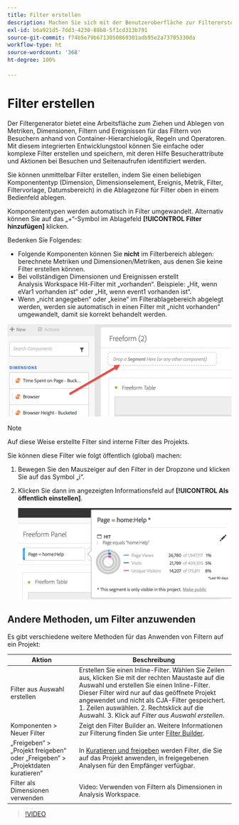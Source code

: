 ```yaml
---
title: Filter erstellen
description: Machen Sie sich mit der Benutzeroberfläche zur Filtererstellung vertraut.
exl-id: b6a921d5-7dd3-4230-88b8-5f1cd313b791
source-git-commit: f74b5e79b6713050869301adb95e2a73705330da
workflow-type: ht
source-wordcount: '368'
ht-degree: 100%

---
```


# Filter erstellen

Der Filtergenerator bietet eine Arbeitsfläche zum Ziehen und Ablegen von Metriken, Dimensionen, Filtern und Ereignissen für das Filtern von Besuchern anhand von Container-Hierarchielogik, Regeln und Operatoren. Mit diesem integrierten Entwicklungstool können Sie einfache oder komplexe Filter erstellen und speichern, mit deren Hilfe Besucherattribute und Aktionen bei Besuchen und Seitenaufrufen identifiziert werden.

Sie können unmittelbar Filter erstellen, indem Sie einen beliebigen Komponententyp (Dimension, Dimensionselement, Ereignis, Metrik, Filter, Filtervorlage, Datumsbereich) in die Ablagezone für Filter oben in einem Bedienfeld ablegen.

Komponententypen werden automatisch in Filter umgewandelt. Alternativ können Sie auf das „+“-Symbol im Ablagefeld **[!UICONTROL Filter hinzufügen]** klicken.

Bedenken Sie Folgendes:

* Folgende Komponenten können Sie **nicht** im Filterbereich ablegen: berechnete Metriken und Dimensionen/Metriken, aus denen Sie keine Filter erstellen können.
* Bei vollständigen Dimensionen und Ereignissen erstellt Analysis Workspace Hit-Filter mit „vorhanden“. Beispiele: „Hit, wenn eVar1 vorhanden ist“ oder „Hit, wenn event1 vorhanden ist“.
* Wenn „nicht angegeben“ oder „keine“ im Filterablagebereich abgelegt werden, werden sie automatisch in einen Filter mit „nicht vorhanden“ umgewandelt, damit sie korrekt behandelt werden.

![](assets/segment-dropzone.png)

>[!NOTE]
>
>Auf diese Weise erstellte Filter sind interne Filter des Projekts.

Sie können diese Filter wie folgt öffentlich (global) machen:

1. Bewegen Sie den Mauszeiger auf den Filter in der Dropzone und klicken Sie auf das Symbol „i“.
1. Klicken Sie dann im angezeigten Informationsfeld auf **[!UICONTROL Als öffentlich einstellen]**.

   ![](assets/segment-info.png)

## Andere Methoden, um Filter anzuwenden

Es gibt verschiedene weitere Methoden für das Anwenden von Filtern auf ein Projekt:

| Aktion | Beschreibung |
|--- |--- |
| Filter aus Auswahl erstellen | Erstellen Sie einen Inline-Filter. Wählen Sie Zeilen aus, klicken Sie mit der rechten Maustaste auf die Auswahl und erstellen Sie einen Inline-Filter. Dieser Filter wird nur auf das geöffnete Projekt angewendet und nicht als CJA-Filter gespeichert. 1. Zeilen auswählen.  2. Rechtsklick auf die Auswahl.  3. Klick auf *Filter aus Auswahl erstellen*. |
| Komponenten > Neuer Filter | Zeigt den Filter Builder an. Weitere Informationen zur Filterung finden Sie unter [Filter Builder](https://experienceleague.adobe.com/docs/analytics/components/segmentation/segmentation-workflow/seg-build.html?lang=de). |
| „Freigeben“ > „Projekt freigeben“ oder „Freigeben“ > „Projektdaten kuratieren“ | In [Kuratieren und freigeben](https://experienceleague.adobe.com/docs/analytics/analyze/analysis-workspace/curate-share/curate.html?lang=de#concept_4A9726927E7C44AFA260E2BB2721AFC6) werden Filter, die Sie auf das Projekt anwenden, in freigegebenen Analysen für den Empfänger verfügbar. |
| Filter als Dimensionen verwenden | Video: Verwenden von Filtern als Dimensionen in Analysis Workspace. |

>[!VIDEO](https://video.tv.adobe.com/v/23974)
